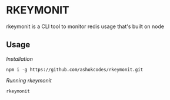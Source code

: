 # RKEYMONIT

rkeymonit is a CLI tool to monitor redis usage that's built on node

## Usage

_Installation_

```
npm i -g https://github.com/ashokcodes/rkeymonit.git
```

_Running rkeymonit_

```
rkeymonit
```

